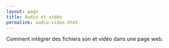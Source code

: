 ```yaml
---
layout: page
title: Audio et vidéo
permalink: audio-video.html
---
```


Comment intégrer des fichiers son et vidéo dans une page web.